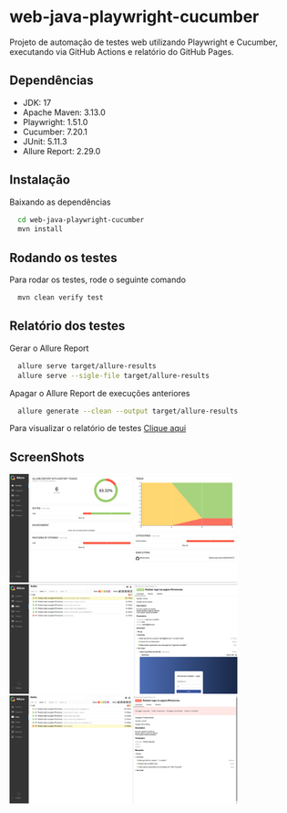 # web-java-playwright-cucumber

Projeto de automação de testes web utilizando Playwright e Cucumber, executando via GitHub Actions e relatório do GitHub Pages.

## Dependências
- JDK: 17
- Apache Maven: 3.13.0
- Playwright: 1.51.0
- Cucumber: 7.20.1
- JUnit: 5.11.3
- Allure Report: 2.29.0

## Instalação
Baixando as dependências

```bash
  cd web-java-playwright-cucumber
  mvn install
```

## Rodando os testes
Para rodar os testes, rode o seguinte comando

```bash
  mvn clean verify test
```

## Relatório dos testes
Gerar o Allure Report

```bash
  allure serve target/allure-results
  allure serve --sigle-file target/allure-results
```

Apagar o Allure Report de execuções anteriores

```bash
  allure generate --clean --output target/allure-results
```

Para visualizar o relatório de testes [Clique aqui](https://cremope.github.io/web-java-playwright-cucumber/)

## ScreenShots
<img src="https://github.com/cremope/web-java-playwright-cucumber/blob/main/ScreenShots/Allure_Overview.png" width="400" /> 
<img src="https://github.com/cremope/web-java-playwright-cucumber/blob/main/ScreenShots/Allure_Suites_OK.png" width="400" />
<img src="https://github.com/cremope/web-java-playwright-cucumber/blob/main/ScreenShots/Allure_Suites_NOK.png" width="400" /> 
